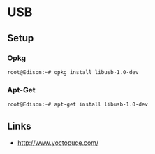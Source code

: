 USB
==

## Setup
### Opkg

    root@Edison:~# opkg install libusb-1.0-dev

### Apt-Get

    root@Edison:~# apt-get install libusb-1.0-dev

## Links

- http://www.yoctopuce.com/